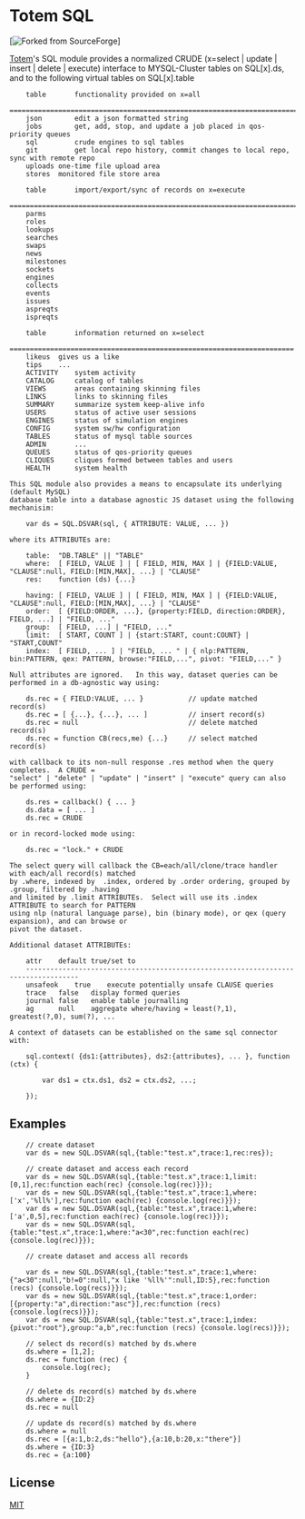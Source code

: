 # Totem SQL

[![Forked from SourceForge](https://sourceforge.net)]

[Totem](https://git.geointapps.org/acmesds/transfer)'s SQL module provides a normalized CRUDE
(x=select | update | insert | delete | execute) interface to MYSQL-Cluster tables on SQL[x].ds, and 
to the following virtual tables on SQL[x].table
 
  		table		functionality provided on x=all
 		=======================================================================
 		json		edit a json formatted string
 		jobs		get, add, stop, and update a job placed in qos-priority queues
 		sql			crude engines to sql tables
 		git			get local repo history, commit changes to local repo, sync with remote repo
 		uploads	one-time file upload area
 		stores	monitored file store area
 		
		table		import/export/sync of records on x=execute
		==============================================================================
 		parms		
 		roles		
 		lookups		
 		searches
 		swaps		
 		news		
 		milestones	
 		sockets		
 		engines	
 		collects	
 		events		
 		issues		
 		aspreqts	
 		ispreqts	
 		
		table		information returned on x=select
		======================================================================
		likeus	gives us a like
 		tips	...
 		ACTIVITY	system activity
 		CATALOG		catalog of tables
 		VIEWS		areas containing skinning files
 		LINKS		links to skinning files
 		SUMMARY		summarize system keep-alive info
 		USERS		status of active user sessions
 		ENGINES		status of simulation engines
 		CONFIG		system sw/hw configuration
 		TABLES		status of mysql table sources
 		ADMIN		...
 		QUEUES		status of qos-priority queues	
 		CLIQUES		cliques formed between tables and users
 		HEALTH		system health

	This SQL module also provides a means to encapsulate its underlying (default MySQL) 
	database table into a database agnostic JS dataset using the following mechanisim:
	
		var ds = SQL.DSVAR(sql, { ATTRIBUTE: VALUE, ... })
	
	where its ATTRIBUTEs are:
	
		table: 	"DB.TABLE" || "TABLE"
		where: 	[ FIELD, VALUE ] | [ FIELD, MIN, MAX ] | {FIELD:VALUE, "CLAUSE":null, FIELD:[MIN,MAX], ...} | "CLAUSE"
		res: 	function (ds) {...}

		having: [ FIELD, VALUE ] | [ FIELD, MIN, MAX ] | {FIELD:VALUE, "CLAUSE":null, FIELD:[MIN,MAX], ...} | "CLAUSE"
		order: 	[ {FIELD:ORDER, ...}, {property:FIELD, direction:ORDER}, FIELD, ...] | "FIELD, ..."
		group: 	[ FIELD, ...] | "FIELD, ..."
		limit: 	[ START, COUNT ] | {start:START, count:COUNT} | "START,COUNT"
		index:	[ FIELD, ... ] | "FIELD, ... " | { nlp:PATTERN, bin:PATTERN, qex: PATTERN, browse:"FIELD,...", pivot: "FIELD,..." }

	Null attributes are ignored.   In this way, dataset queries can be performed in a db-agnostic way using:
	
		ds.rec = { FIELD:VALUE, ... }			// update matched record(s) 
		ds.rec = [ {...}, {...}, ... ]			// insert record(s)
		ds.rec = null 							// delete matched record(s)
		ds.rec = function CB(recs,me) {...}		// select matched record(s)
		
	with callback to its non-null response .res method when the query completes.  A CRUDE = 
	"select" | "delete" | "update" | "insert" | "execute" query can also be performed using:
	
		ds.res = callback() { ... }
		ds.data = [ ... ]
		ds.rec = CRUDE
		
	or in record-locked mode using:
	
		ds.rec = "lock." + CRUDE
	
	The select query will callback the CB=each/all/clone/trace handler with each/all record(s) matched 
	by .where, indexed by  .index, ordered by .order ordering, grouped by .group, filtered by .having 
	and limited by .limit ATTRIBUTEs.  Select will use its .index ATTRIBUTE to search for PATTERN 
	using nlp (natural language parse), bin (binary mode), or qex (query expansion), and can browse or 
	pivot the dataset.

	Additional dataset ATTRIBUTEs:
		
		attr	default	true/set to
		-----------------------------------------------------------------------------------
		unsafeok 	true	execute potentially unsafe CLAUSE queries
		trace	false	display formed queries
		journal	false	enable table journalling
		ag		null	aggregate where/having = least(?,1), greatest(?,0), sum(?), ...
		
	A context of datasets can be established on the same sql connector with:
	
		sql.context( {ds1:{attributes}, ds2:{attributes}, ... }, function (ctx) {
		
			var ds1 = ctx.ds1, ds2 = ctx.ds2, ...;
		
		});
				
## Examples
	
		// create dataset
		var ds = new SQL.DSVAR(sql,{table:"test.x",trace:1,rec:res});
		
		// create dataset and access each record
		var ds = new SQL.DSVAR(sql,{table:"test.x",trace:1,limit:[0,1],rec:function each(rec) {console.log(rec)}});
		var ds = new SQL.DSVAR(sql,{table:"test.x",trace:1,where:['x','%ll%'],rec:function each(rec) {console.log(rec)}});
		var ds = new SQL.DSVAR(sql,{table:"test.x",trace:1,where:['a',0,5],rec:function each(rec) {console.log(rec)}});
		var ds = new SQL.DSVAR(sql,{table:"test.x",trace:1,where:"a<30",rec:function each(rec) {console.log(rec)}});		
		
		// create dataset and access all records

		var ds = new SQL.DSVAR(sql,{table:"test.x",trace:1,where:{"a<30":null,"b!=0":null,"x like '%ll%'":null,ID:5},rec:function (recs) {console.log(recs)}});
		var ds = new SQL.DSVAR(sql,{table:"test.x",trace:1,order:[{property:"a",direction:"asc"}],rec:function (recs) {console.log(recs)}});
		var ds = new SQL.DSVAR(sql,{table:"test.x",trace:1,index:{pivot:"root"},group:"a,b",rec:function (recs) {console.log(recs)}});
		
		// select ds record(s) matched by ds.where
		ds.where = [1,2];
		ds.rec = function (rec) {
			console.log(rec);
		}

		// delete ds record(s) matched by ds.where
		ds.where = {ID:2}
		ds.rec = null
		
		// update ds record(s) matched by ds.where
		ds.where = null
		ds.rec = [{a:1,b:2,ds:"hello"},{a:10,b:20,x:"there"}]
		ds.where = {ID:3}
		ds.rec = {a:100} 
	
## License

[MIT](LICENSE)
